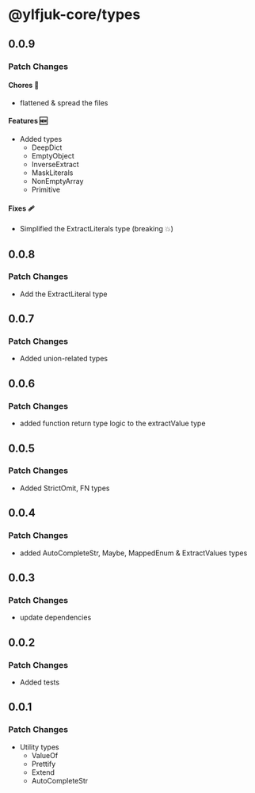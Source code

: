 # @ylfjuk-core/types

## 0.0.9

### Patch Changes

#### Chores 🧹

- flattened & spread the files

#### Features 🆕

- Added types
  - DeepDict
  - EmptyObject
  - InverseExtract
  - MaskLiterals
  - NonEmptyArray
  - Primitive

#### Fixes 🩹

- Simplified the ExtractLiterals type (breaking 💥)

## 0.0.8

### Patch Changes

- Add the ExtractLiteral type

## 0.0.7

### Patch Changes

- Added union-related types

## 0.0.6

### Patch Changes

- added function return type logic to the extractValue type

## 0.0.5

### Patch Changes

- Added StrictOmit, FN types

## 0.0.4

### Patch Changes

- added AutoCompleteStr, Maybe, MappedEnum & ExtractValues types

## 0.0.3

### Patch Changes

- update dependencies

## 0.0.2

### Patch Changes

- Added tests

## 0.0.1

### Patch Changes

- Utility types
  - ValueOf
  - Prettify
  - Extend
  - AutoCompleteStr

